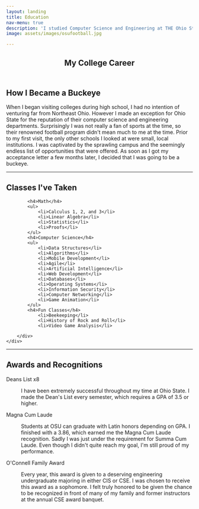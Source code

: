 ```yaml
---
layout: landing
title: Education
nav-menu: true
description: 'I studied Computer Science and Engineering at THE Ohio State University, one of the largest public universities in the United States.'
image: assets/images/osufootball.jpg

---
```


<!-- Main -->
<div id="main" class="alt">

<!-- One -->
<section id="one">
	<div class="inner">
		<header class="major">
			<h1>My College Career</h1>
		</header>


<!-- Content -->
<h2 id="content">How I Became a Buckeye</h2>
<p>When I began visiting colleges during high school, I had no intention of venturing far from Northeast Ohio. However I made an exception for Ohio State for the reputation of their computer science and engineering departments. Surprisingly I was not really a fan of sports at the time, so their renowned football program didn't mean much to me at the time. Prior to my first visit, the only other schools I looked at were small, local institutions. I was captivated by the sprawling campus and the seemingly endless list of opportunities that were offered. As soon as I got my acceptance letter a few months later, I decided that I was going to be a buckeye. </p>
<hr />


<!-- Content -->
<h2 id="content">Classes I've Taken</h2>
	<div class="row">
		<div class="6u 12u$(medium)">

			<h4>Math</h4>
			<ul>
				<li>Calculus 1, 2, and 3</li>
				<li>Linear Algebra</li>
				<li>Statistics</li>
				<li>Proofs</li>
			</ul>
			<h4>Computer Science</h4>
			<ul>
				<li>Data Structures</li>
				<li>Algorithms</li>
				<li>Mobile Development</li>
				<li>Agile</li>
				<li>Artificial Intelligence</li>
				<li>Web Development</li>
				<li>Databases</li>
				<li>Operating Systems</li>
				<li>Information Security</li>
				<li>Computer Networking</li>
				<li>Game Animation</li>
			</ul>
			<h4>Fun Classes</h4>
				<li>Beekeeping</li>
				<li>History of Rock and Roll</li>
				<li>Video Game Analysis</li>

		</div>
	</div>

<hr />
<h2>Awards and Recognitions</h2>
<dl>
	<dt>Deans List x8</dt>
	<dd>
		<p>I have been extremely successful throughout my time at Ohio State. I made the Dean's List every semester, which requires a GPA of 3.5 or higher. </p>
	</dd>
	<dt>Magna Cum Laude</dt>
	<dd>
		<p>Students at OSU can graduate with Latin honors depending on GPA. I finished with a 3.86, which earned me the Magna Cum Laude recognition. Sadly
		I was just under the requirement for Summa Cum Laude. Even though I didn't quite reach my goal, I'm still proud of my performance.</p>
	</dd>
	<dt>O'Connell Family Award</dt>
	<dd>
		<p>Every year, this award is given to a deserving engineering undergraduate majoring in either CIS or CSE. I was chosen to receive this award as a sophomore. I felt truly honored to be given the chance to be recognized in front of many of my family and former instructors at the
		annual CSE award banquet. </p>
	</dd>
</dl>

</div>
</section>

</div>
